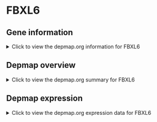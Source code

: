 <h1>FBXL6</h1>

<h2>Gene information</h2>
<details>
  <summary>Click to view the depmap.org information for FBXL6</summary>
  <iframe src="https://depmap.org/portal/gene/FBXL6?tab=about" style="border:none;width:100%;height:800px"></iframe>
</details>

<h2>Depmap overview</h2>
<details>
  <summary>Click to view the depmap.org summary for FBXL6</summary>
  <iframe src="https://depmap.org/portal/gene/FBXL6?tab=overview" style="border:none;width:100%;height:800px"></iframe>
</details>

<h2>Depmap expression</h2>
<details>
  <summary>Click to view the depmap.org expression data for FBXL6</summary>
  <iframe src="https://depmap.org/portal/gene/FBXL6?tab=characterization" style="border:none;width:100%;height:800px"></iframe>
</details>


<!--
<h2>Reactome Pathway diagram</h2>
<details>
  <summary>Click to view Reactome pathway for FBXL6</summary>
  PNAME
</details>
-->


